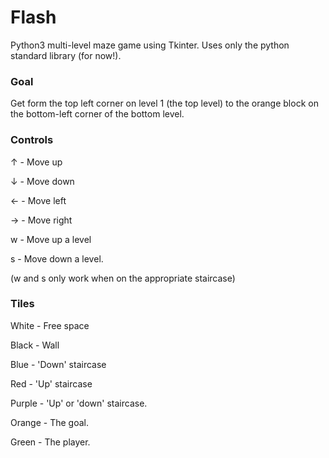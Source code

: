 # Flash
Python3 multi-level maze game using Tkinter. Uses only the python standard library (for now!).

### Goal
Get form the top left corner on level 1 (the top level) to the orange block on the bottom-left corner of the bottom level.

### Controls
↑ - Move up

↓ - Move down

← - Move left

→ - Move right

w - Move up a level

s - Move down a level.

(w and s only work when on the appropriate staircase)

### Tiles
White  - Free space

Black  - Wall

Blue   - 'Down' staircase

Red    - 'Up' staircase

Purple - 'Up' or 'down' staircase.

Orange - The goal.

Green  - The player.

